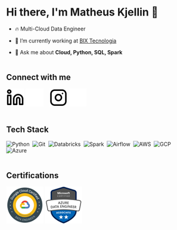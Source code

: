 # Hi there, I'm Matheus Kjellin 👋 

- 🔥 Multi-Cloud Data Engineer

- 🔭 I’m currently working at [BIX Tecnologia](https://github.com/bixtecnologia)

- 💬 Ask me about **Cloud, Python, SQL, Spark**
<br><br>

## Connect with me

[![website](./img/linkedin-light.svg)](https://linkedin.com/in/matheuskjn#gh-light-mode-only)
[![website](./img/linkedin-dark.svg)](https://linkedin.com/in/matheuskjn#gh-dark-mode-only)
&nbsp;&nbsp;
[![website](./img/instagram-light.svg)](https://instagram.com/matheuskjn#gh-light-mode-only)
[![website](./img/instagram-dark.svg)](https://instagram.com/matheuskjn#gh-dark-mode-only)
<br><br>

## Tech Stack

![Python](https://img.shields.io/badge/-Python-05122A?style=flat&logo=python&logoColor=green)&nbsp;
![Git](https://img.shields.io/badge/-Git-05122A?style=flat&logo=git)&nbsp;
![Databricks](https://img.shields.io/badge/-Databricks-05122A?style=flat&logo=Databricks&logoColor=red)&nbsp;
![Spark](https://img.shields.io/badge/-Spark-05122A?style=flat&logo=apachespark&logoColor=#E35A16)&nbsp;
![Airflow](https://img.shields.io/badge/-Airflow-05122A?style=flat&logo=Apache%20Airflow&logoColor=white)&nbsp;
![AWS](https://img.shields.io/badge/-AWS-05122A?style=flat&logo=amazon-aws&logoColor=yellow)&nbsp;
![GCP](https://img.shields.io/badge/-GCP-05122A?style=flat&logo=google-cloud&logoColor=#4285F4)&nbsp;
![Azure](https://img.shields.io/badge/-Azure-05122A?style=flat&logo=microsoft-azure&logoColor=blue)&nbsp;
<br><br>

## Certifications

[![website](./img/google_data_engineer.png)](https://www.credential.net/aa67508a-87ca-480f-bab2-b9d76c8d5b3c)
[![website](./img/azure_data_engineer2.png)](https://www.credly.com/badges/e8e7cdd9-2468-4d87-91e3-2675988f951e)
<br><br>
